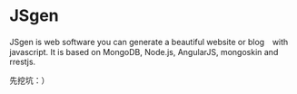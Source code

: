 JSgen
=====

JSgen is web software you can generate a beautiful website or blog　with javascript. It is based on MongoDB, Node.js, AngularJS, mongoskin and rrestjs.

先挖坑：）
